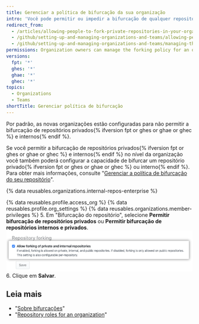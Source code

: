 ```yaml
---
title: Gerenciar a política de bifurcação da sua organização
intro: 'Você pode permitir ou impedir a bifurcação de qualquer repositório privado{% ifversion fpt or ghes or ghae or ghec %} e interno{% endif %} pertencente à sua organização.'
redirect_from:
  - /articles/allowing-people-to-fork-private-repositories-in-your-organization
  - /github/setting-up-and-managing-organizations-and-teams/allowing-people-to-fork-private-repositories-in-your-organization
  - /github/setting-up-and-managing-organizations-and-teams/managing-the-forking-policy-for-your-organization
permissions: Organization owners can manage the forking policy for an organization.
versions:
  fpt: '*'
  ghes: '*'
  ghae: '*'
  ghec: '*'
topics:
  - Organizations
  - Teams
shortTitle: Gerenciar política de bifurcação
---
```


Por padrão, as novas organizações estão configuradas para não permitir a bifurcação de repositórios privados{% ifversion fpt or ghes or ghae or ghec %} e internos{% endif %}.

Se você permitir a bifurcação de repositórios privados{% ifversion fpt or ghes or ghae or ghec %} e internos{% endif %} no nível da organização você também poderá configurar a capacidade de bifurcar um repositório privado{% ifversion fpt or ghes or ghae or ghec %} ou interno{% endif %}. Para obter mais informações, consulte "[Gerenciar a política de bifurcação do seu repositório](/github/administering-a-repository/managing-the-forking-policy-for-your-repository)".

{% data reusables.organizations.internal-repos-enterprise %}

{% data reusables.profile.access_org %}
{% data reusables.profile.org_settings %}
{% data reusables.organizations.member-privileges %}
5. Em "Bifurcação do repositório", selecione **Permitir bifurcação de repositórios privados** ou **Permitir bifurcação de repositórios internos e privados**. ![Caixa de seleção para permitir ou proibir a bifurcação na organização](/assets/images/help/repository/allow-disable-forking-organization.png)
6. Clique em **Salvar**.

## Leia mais

- "[Sobre bifurcações](/pull-requests/collaborating-with-pull-requests/working-with-forks/about-forks)"
- "[Repository roles for an organization](/organizations/managing-access-to-your-organizations-repositories/repository-roles-for-an-organization)"
